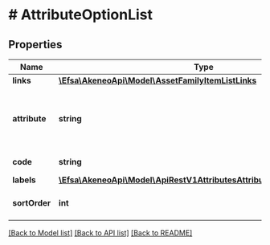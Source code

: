 # # AttributeOptionList

## Properties

Name | Type | Description | Notes
------------ | ------------- | ------------- | -------------
**links** | [**\Efsa\AkeneoApi\Model\AssetFamilyItemListLinks**](AssetFamilyItemListLinks.md) |  | [optional]
**attribute** | **string** | Code of attribute related to the attribute option | [optional]
**code** | **string** | Code of option |
**labels** | [**\Efsa\AkeneoApi\Model\ApiRestV1AttributesAttributeCodeOptionsLabels**](ApiRestV1AttributesAttributeCodeOptionsLabels.md) |  | [optional]
**sortOrder** | **int** | Order of attribute option | [optional]

[[Back to Model list]](../../README.md#models) [[Back to API list]](../../README.md#endpoints) [[Back to README]](../../README.md)

